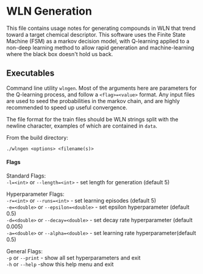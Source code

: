 # WLN Generation 

This file contains usage notes for generating compounds in WLN that trend toward a target chemical descriptor. This software uses the Finite State Machine (FSM) as a markov decision model, with Q-learning applied to a non-deep learning method to allow rapid generation and machine-learning where the black box doesn't hold us back. <br>

## Executables

Command line utility `wlngen`. Most of the arguments here are parameters for the Q-learning process, and follow a `<flag>=<value>` format. Any input files are used to seed the probabilities in the markov chain, and are highly recommended to speed up useful convergence.<br> 

The file format for the train files should be WLN strings split with the newline character, examples of which are contained in `data`. <br>

From the build directory:<br>

```
./wlngen <options> <filename(s)>
```

#### Flags 

Standard Flags: <br>
`-l=<int>` or `--length=<int>` - set length for generation (default 5) <br>

Hyperparameter Flags: <br>
`-r=<int>` or `--runs=<int>` - set learning episodes (default 5)<br>
`-e=<double>` or `--epsilon=<double>` - set epsilon hyperparameter (default 0.5) <br>
`-d=<double>` or `--decay=<double>` - set decay rate hyperparameter (default 0.005) <br>
`-a=<double>` or `--alpha=<double>` - set learning rate hyperparameter(default 0.5) <br>
 
General Flags: <br>
`-p` or `--print` - show all set hyperparameters and exit <br>
`-h` or `--help` -show this help menu and exit <br>
